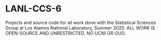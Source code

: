 # LANL-CCS-6
Projects and source code for all work done with the Statistical Sciences Group at Los Alamos National Laboratory, Summer 2020. ALL WORK IS OPEN-SOURCE AND UNRESTRICTED. NO UCNI OR OUO.
